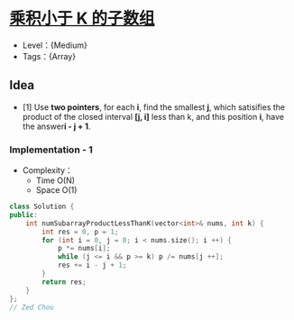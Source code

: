 # [乘积小于 K 的子数组](https://leetcode-cn.com/problems/subarray-product-less-than-k/)

- Level：{Medium}
- Tags：{Array}

## Idea

- [1] Use **two pointers**, for each **i**, find the smallest **j**, which satisifies the product of the closed interval **[j, i]** less than k, and this position **i**, have the answer**i - j + 1**.

### Implementation - 1

- Complexity：
  - Time O(N)
  - Space O(1)

``` c++
class Solution {
public:
    int numSubarrayProductLessThanK(vector<int>& nums, int k) {
        int res = 0, p = 1;
        for (int i = 0, j = 0; i < nums.size(); i ++) {
            p *= nums[i];
            while (j <= i && p >= k) p /= nums[j ++];
            res += i - j + 1;
        }
        return res;
    }
};
// Zed Chou
```

